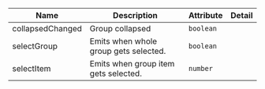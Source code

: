 | Name       | Description                   | Attribute        | Detail |
|------------|-------------------------------|------------------|--------|
|collapsedChanged| Group collapsed | `boolean`
|selectGroup| Emits when whole group gets selected. | `boolean`
|selectItem| Emits when group item gets selected. | `number`
